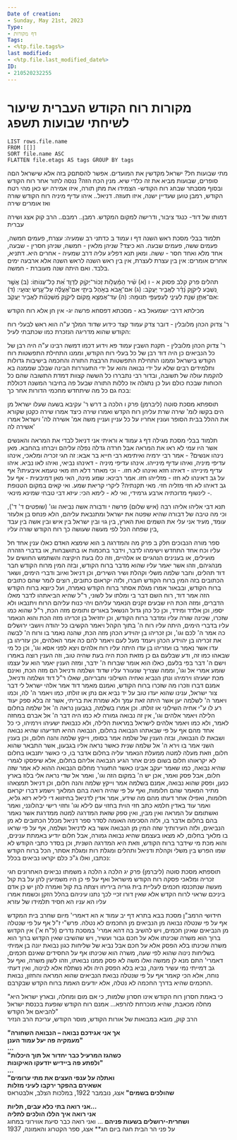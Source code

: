 ```yaml
---
Date of creation:
- Sunday, May 21st, 2023
Type:
- דף מקורות
Tags:
- <%tp.file.tags%>
last modified:
- <%tp.file.last_modified_date%>
ID:
- 210520232255
---
```

# מקורות רוח הקודש העברית שיעור לשיחתי שבועות תשפג

```dataview
LIST rows.file.name
FROM [[]]
SORT file.name ASC
FLATTEN file.etags AS tags GROUP BY tags
```


מתי שבועות חל?
ישראל מקדשין את המועדים. אפשר להסתםק בזה
אלא שישראל הםה סופרים, שבועות מביא את זה כלדי שיא.
מנין הכח הזה?
ננסה לתור אחר רוח הקודש
ובסוף מסבתר שבחג רוח הקודש- הצמידו את מתן תורה, איזו אמירה יש כאן
מהי רטח הקודש, רמבן טוען שעדיין ישנה, איזו תעוזה.
דניאל.. איהו עדיף מיניה
רוח הקודש שורה ואז אומרים שירה


דמותו של דוד- כנגד ציבור, ודרישה למקום המקדש.
רמבן.. רמבם..
הרב קוק
אצג ושירה עברית


תלמוד בבלי מסכת ראש השנה דף ו עמוד ב
כדתני רב שמעיה: עצרת, פעמים חמשה, פעמים ששה, פעמים שבעה. הא כיצד? שניהן מלאין - חמשה, שניהן חסרין - שבעה, אחד מלא ואחד חסר - ששה. ומאן תנא דפליג עליה דרב שמעיה - אחרים היא. דתניא, אחרים אומרים: אין בין עצרת לעצרת, אין בין ראש השנה לראש השנה אלא ארבעה ימים בלבד. ואם היתה שנה מעוברת - חמשה. 


תהלים פרק קלב פסוק א - ו
(א) שִׁ֗יר הַֽמַּ֫עֲל֥וֹת זְכוֹר־יְקֹוָ֥ק לְדָוִ֑ד אֵ֝ת כָּל־עֻנּוֹתֽוֹ:
(ב) אֲשֶׁ֣ר נִ֭שְׁבַּע לַיקֹוָ֑ק נָ֝דַ֗ר לַאֲבִ֥יר יַעֲקֹֽב:
(ג) אִם־אָ֭בֹא בְּאֹ֣הֶל בֵּיתִ֑י אִם־אֶ֝עֱלֶ֗ה עַל־עֶ֥רֶשׂ יְצוּעָֽי:
(ד) אִם־אֶתֵּ֣ן שְׁנַ֣ת לְעֵינָ֑י לְֽעַפְעַפַּ֥י תְּנוּמָֽה:
(ה) עַד־אֶמְצָ֣א מָ֭קוֹם לַיקֹוָ֑ק מִ֝שְׁכָּנ֗וֹת לַאֲבִ֥יר יַעֲקֹֽב:



מכילתא דרבי ישמעאל בא - מסכתא דפסחא פרשה יג-
אין חן אלא רוח הקודש

ר' צדוק הכהן מלובלין - דובר צדק עמוד קצד
כידוע שדוד המלך ע"ה הוא ראש לבעלי רוח הקודש שהוא מדריגה הנזכרת כמו שכתבתי לעיל: 


ר' צדוק הכהן מלובלין - תקנת השבין עמוד פא
וידוע דכמו דמשה רבינו ע"ה היה רבן של כל הנביאים כן היה דוד רבן של כל בעלי רוח הקודש, וממנו התחילת התפשטות רוח הקודש בישראל וממנו התחילת התפשטות הרבצת התורה והחכמה בישיבות גדולות ותלמידים רבים שלא על ידי נבואה והוא על ידי התעוררות הבינה שבלב שממנה בא להקמת עולה של תשובה, ובדור רבי נתבררו כל הששה קצוות דמדת התשובה שהם כל הכוחות שבכח כולם ועל כן נתגלה אז כללות התורה שבעל פה בחיבור המשנה דכוללת בכח גם כל מה שיתחדש מחכמי הדורות אחר כך:



תוספתא מסכת סוטה (ליברמן) פרק ו הלכה ב
דרש ר' עקיבא בשעה שעלו ישראל מן הים בקשו לומ' שירה שרת עליהן רוח הקדש ואמרו שירה כיצד אמרו שירה כקטן שקורא את ההלל בבית הסופר ועונין אחריו על כל עניין ועניין משה אמ' אשירה לה' וישראל אמרו אשירה לה' 


תלמוד בבלי מסכת מגילה דף ג עמוד א
וראיתי אני דניאל לבדי את המראה והאנשים אשר היו עמי לא ראו את המראה אבל חרדה גדלה נפלה עליהם ויברחו בהחבא. מאן נינהו אנשים? - אמר רבי ירמיה ואיתימא רבי חייא בר אבא: זה חגי זכריה ומלאכי, אינהו עדיפי מיניה, ואיהו עדיף מינייהו. אינהו עדיפי מיניה - דאינהו נביאי, ואיהו לאו נביא. איהו עדיף מינייהו - דאיהו חזא ואינהו לא חזו. - וכי מאחר דלא חזו מאי טעמא איבעיתו? אף על גב דאינהו לא חזו - מזלייהו חזו. אמר רבינא: שמע מינה, האי מאן דמיבעית - אף על גב דאיהו לא חזי מזליה חזי. מאי תקנתיה? ליקרי קריאת שמע. ואי קאים במקום הטנופת - לינשוף מדוכתיה ארבע גרמידי, ואי לא - לימא הכי: עיזא דבי טבחי שמינא מינאי. 


תנא דבי אליהו אליהו רבה (איש שלום) פרשה י
ודבורה אשה נביאה וגו' (שופטים ד' ד'), וכי מה טיבה של דבורה שהיא שפטה את ישראל ומתנבאת עליהם, הלא פנחס בן אלעזר עומד, מעיד אני עלי את השמים ואת הארץ, בין גוי ובין ישראל בין איש ובין אשה בין עבד בין שפחה הכל לפי מעשה שעושה כך רוח הקודש שורה עליו, 



ספר מורה הנבוכים חלק ב פרק מה
והמדרגה ב הוא שימצא האדם כאלו ענין אחד חל עליו וכח אחד התחדש וישימהו לדבר, וידבר בחכמות או בתושבחות, או בדברי הזהרה מועילים, או בענינים הנהגיים או אלהיים, וזה כלו בעת היקיצה והשתמש החושים על מנהגיהם, וזהו אשר יאמר עליו שהוא מדבר ברוח הקודש, ובזה המין מרוח הקודש חבר דוד תהלים, וחבר שלמה משלי וקהלת ושיר השירים, וכן דניאל ואיוב ודברי הימים, ושאר הכתובים בזה המין ברוח הקודש חוברו, ולזה יקראום כתובים, רוצים לומר שהם כתובים ברוח הקודש, ובבאור אמרו מגלת אסתר ברוח הקודש נאמרה, ועל כיוצא ברוח הקודש הזה אמר דוד, רוח השם דבר בי ומלתו על לשוני, ר"ל שהיא הביאתהו לדבר מאלו הדברים, ומזה הכת היו שבעים זקנים הנאמר עליהם ויהי כנוח עליהם הרוח ויתנבאו ולא יספו, וכן אלדד ומידד, וכן כל כהן גדול הנשאל באורים ותומים מזה הכת, ר"ל שהוא כמו שזכרו, שכינה שורה עליו ומדבר ברוח הקודש, וכן יחזיאל בן זכריהו מזה הכת והוא הנאמר עליו בדברי הימים, היתה עליו רוח ה' בתוך הקהל ויאמר הקשיבו כל יהודה ויושבי ירושלים כה אמר ה' לכם וגו', וכן זכריהו בן יהוידע הכהן מזה הכת, שהנה נאמר בו ורוח ה' לבשה את זכריהו בן יהוידע הכהן ויעמד מעל לעם ויאמר להם כה אמר האלהים, וכן עזריהו בן עדו אשר נאמר בו ועזריהו בן עדו היתה עליו רוח אלהים ויצא לפני אסא וגו', וכן כל מי שבאהו כמו זה, ודע שבלעם גם כן מזאת הכת היה בעת שהיה טוב, וזה הענין רוצה באמרו וישם ה' דבר בפי בלעם, כאלו הוא אומר שברוח ה' ידבר, ומזה הענין יאמר הוא על עצמו שומע אמרי אל וגו', וממה שצריך שנעורר עליו שדוד ושלמה ודניאל הם מזה הכת, ואינם מכת ישעיהו וירמיהו ונתן הנביא ואחיה השילוני וחבריהם, שאלו ר"ל דוד ושלמה ודניאל, אמנם דברו וזכרו מה שזכרו ברוח הקודש, ואמנם מאמר דוד אמר אלהי ישראל לי דבר צור ישראל, ענינו שהוא יעדו טוב על יד נביא אם נתן או זולתו, כמו ויאמר ה' לה, וכמו ויאמר ה' לשלמה יען אשר היתה זאת עמך ולא שמרת את בריתי, אשר זה בלא ספק יעוד רע לו ע"י אחיה השילוני או זולתו. וכן אמרו בשלמה, בגבעון נראה ה' אל שלמה בחלום הלילה ויאמר אלהים וגו', אין זה נבואה גמורה לא כמו היה דבר ה' אל אברם במחזה לאמר, ולא כמו ויאמר אלהים לישראל במראות הלילה, ולא כנבואת ישעיהו וירמיהו, כי כל אחד מהם אף על פי שבאתהו הנבואה בחלום, הנבואה ההיא תודיעהו שהיא נבואה ושבאת לו הנבואה, ובזה הענין של שלמה אמר בסופו, וייקץ שלמה והנה חלום, וכן בענין השני אמר בו וירא ה' אל שלמה שנית כאשר נראה אליו בגבעון, אשר התבאר שהוא חלום, וזאת מעלה למטה ממעלת הנאמר עליה בחלום אדבר בו, כי כאשר יתנבאו בחלום לא יקראוהו חלום בשום פנים אחר הגיע הנבואה אליהם בחלום, אלא שיפסקו לגמרי שהיא נבואה, כמו שאמר יעקב אבינו כאשר התעורר מחלום הנבואה ההוא לא אמר שזה חלום, אבל פסק ואמר, אכן יש ה' במקום הזה וגו', ואמר אל שדי נראה אלי בלוז בארץ כנען, ופסק שהוא נבואה, אמנם בשלמה אמר וייקץ שלמה והנה חלום, וכן דניאל תמצאהו מתיר המאמר שהם חלומות, ואף על פי שהיה רואה בהם המלאך וישמע דברו יקראם חלומות, ואפילו אחר דעתו מהם מה שידע, אמר אדין לדניאל בחיזווא די ליליא רזא גליא, ואמר עוד באדין חלמא כתב חזי הוית בחזוי עם לילא וגו' וחזוי רישי יבהלונני, ואמר ואשתומם על המראה ואין מבין, ואין ספק שזאת המדרגה למטה ממדרגת אשר נאמר בהם בחלום אדבר בו, ולזה הסכימה האומה לסדר ספר דניאל מכלל הכתובים לא מן הנביאים, ולזה העירותיך שזה המין מן הנבואה אשר בא לדניאל ושלמה, אף על פי שראו בו מלאך בחלום, לא מצאו בעצמם שהיא נבואה גמורה, אבל חלום יודיע באמתת ענינים, והוא מכת מי שידבר ברוח הקודש, וזאת היא המדרגה השנית, וכן בסדר כתבי הקודש לא שמו הפרש בין משלי וקהלת ודניאל ותהלים ומגלת רות ומגלת אסתר, הכל ברוח הקודש נכתבו, ואלו ג"כ כלם יקראו נביאים בכלל: 


תוספתא מסכת סוטה (ליברמן) פרק יג הלכה ג
הלכה ג
משמתו נביאים האחרונים חגי זכריה ומלאכי פסקה רוח הקודש מישראל ואף על פי כן היו משמיעין להן על בת קול מעשה שנתכנסו חכמים לעליית בית גוריה ביריחו ויצתה בת קול ואמרה להן יש כן אדם ביניכם שראוי לרוח הקדש אלא שאין דורו זכיי לכך נתנו עיניהם בהלל הזקן וכשמת אמרו עליו הא עניו הא חסיד תלמידו של עזרא 


חידושי הרמב"ן מסכת בבא בתרא דף יב עמוד א
הא דאמרי' מיום שחרב בית המקדש אף על פי שנטלה נבואה מן הנביאים מן החכמים לא נטלה. פרש"י ז"ל אף על פי שנטלה מן הנביאים שאינן חכמים, ויש להשיב בה דהא אמרי' במסכת נדרים (ל"ח א') אין הקדוש ברוך הוא משרה שכינתו אלא על חכם גבור ועשיר, ויש שהשיבו שאין הקדוש ברוך הוא משרה שכינתו בלא הפסק אלא על חכם אבל נביא של שליחות כגון נבואת יונה בן אמיתי בשליחות נינוה שהוא לפי שעה, משרה הוא שכינתו אף על החסידים שאינם חכמים, דאמרי' התם מנא לן ממשה ואלו משה לא פסק ממנו נבואתו, וזהו לשון משרה, ואף על גב דמייתי נמי עשיר מיונה, נביא בלא הפסק היה ולא נשתלח אלא לנינוה, ואין דעתי נוחה, אלא הכי קאמר אף על פי שנטלה נבואת הנביאים שהוא המראה והחזון, נבואת החכמים שהיא בדרך החכמה לא נטלה, אלא יודעים האמת ברוח הקדש שבקרבם.


"כי באמת חסרון רוח הקודש אינו חסרון שלמות, כי אם מום ומחלה, ובארץ ישראל היא מחלה מכאבת, שהיא מוכרחת להרפא... אמנם רוח הקודש שופעת בכנסת ישראל להביאם אל הקודש"  
הרב קוק, מובא במבואות של אורות הקודש, מוסר הקודש, עריכת הרב הנזיר



**"אך אני אגידכם נבואה – הנבואה השחורה  
מעמקיה פה יעל עמוד הענן"  
…  
"כשהגז המרעיל כבר יחדור אל תוך היכלות  
ולפתע פה ביידיש יזדעקו האיקונות"  
…  
"ואתלה על ענפי העצים את מתי ערומים  
אשאירם בהפקר ירקבו לעיני מזלות  
שהולכים בשמים"**
אצג, נובמבר 1922, במלכות הצלב, אלבטראס

**אני רואה בתי כלא עבים, תליות…  
אני רואה איך הללו הולכים לתליה  
ושחרית-ירושלים בשעות פניהם**
...
ואני רואה כבר סיעת אווירוני במחוג  
על פני הר הבית חגה ביום חג**
אצג, ספר הקטרוג והאמונה, 1937

